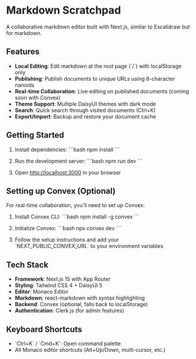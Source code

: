 # Markdown Scratchpad

A collaborative markdown editor built with Next.js, similar to Excalidraw but for markdown.

## Features

- **Local Editing**: Edit markdown at the root page (\`/\`) with localStorage only
- **Publishing**: Publish documents to unique URLs using 8-character nanoids
- **Real-time Collaboration**: Live editing on published documents (coming soon with Convex)
- **Theme Support**: Multiple DaisyUI themes with dark mode
- **Search**: Quick search through visited documents (Ctrl+K)
- **Export/Import**: Backup and restore your document cache

## Getting Started

1. Install dependencies:
   \`\`\`bash
   npm install
   \`\`\`

2. Run the development server:
   \`\`\`bash
   npm run dev
   \`\`\`

3. Open [http://localhost:3000](http://localhost:3000) in your browser

## Setting up Convex (Optional)

For real-time collaboration, you'll need to set up Convex:

1. Install Convex CLI:
   \`\`\`bash
   npm install -g convex
   \`\`\`

2. Initialize Convex:
   \`\`\`bash
   npx convex dev
   \`\`\`

3. Follow the setup instructions and add your \`NEXT_PUBLIC_CONVEX_URL\` to your environment variables

## Tech Stack

- **Framework**: Next.js 15 with App Router
- **Styling**: Tailwind CSS 4 + DaisyUI 5
- **Editor**: Monaco Editor
- **Markdown**: react-markdown with syntax highlighting
- **Backend**: Convex (optional, falls back to localStorage)
- **Authentication**: Clerk.js (for admin features)

## Keyboard Shortcuts

- \`Ctrl+K\` / \`Cmd+K\`: Open command palette
- All Monaco editor shortcuts (Alt+Up/Down, multi-cursor, etc.)
